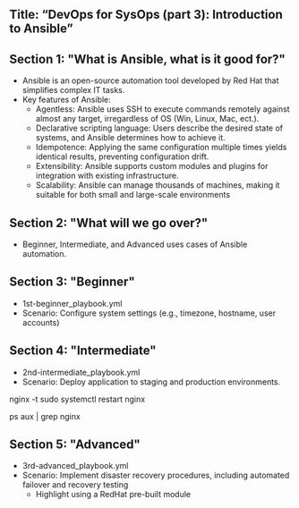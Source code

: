 Title: “DevOps for SysOps (part 3): Introduction to Ansible”
-----------

Section 1: "What is Ansible, what is it good for?"
-----------
 - Ansible is an open-source automation tool developed by Red Hat that simplifies complex IT tasks.
 - Key features of Ansible:
    - Agentless: Ansible uses SSH to execute commands remotely against almost any target, irregardless of OS (Win, Linux, Mac, ect.).
    - Declarative scripting language: Users describe the desired state of systems, and Ansible determines how to achieve it.
    - Idempotence: Applying the same configuration multiple times yields identical results, preventing configuration drift.
    - Extensibility: Ansible supports custom modules and plugins for integration with existing infrastructure.
    - Scalability: Ansible can manage thousands of machines, making it suitable for both small and large-scale environments

Section 2: "What will we go over?"
-----------
 - Beginner, Intermediate, and Advanced uses cases of Ansible automation.

Section 3: "Beginner"
-----------
- 1st-beginner_playbook.yml
- Scenario: Configure system settings (e.g., timezone, hostname, user accounts)
    
Section 4: "Intermediate"
-----------
- 2nd-intermediate_playbook.yml
- Scenario: Deploy application to staging and production environments.
<!-- Check nginx -->
nginx -t
sudo systemctl restart nginx

ps aux | grep nginx



Section 5: "Advanced"
-----------
- 3rd-advanced_playbook.yml
- Scenario: Implement disaster recovery procedures, including automated failover and recovery testing
    - Highlight using a RedHat pre-built module

